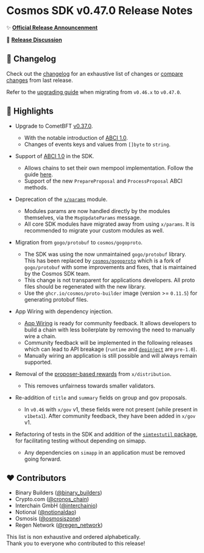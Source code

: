 # Cosmos SDK v0.47.0 Release Notes

✨ [**Official Release Announcenment**](https://blog.cosmos.network)

💬 [**Release Discussion**](https://github.com/cosmos/community)

## 📝 Changelog

Check out the [changelog](https://github.com/cosmos/cosmos-sdk/blob/v0.47.0/CHANGELOG.md) for an exhaustive list of changes or [compare changes](https://github.com/cosmos/cosmos-sdk/compare/release/v0.46.x...v0.47.0) from last release.

Refer to the [upgrading guide](https://github.com/cosmos/cosmos-sdk/blob/release/v0.47.x/UPGRADING.md) when migrating from `v0.46.x` to `v0.47.0`.

## 🚀 Highlights

* Upgrade to CometBFT [v0.37.0](https://github.com/cometbft/cometbft/blob/v0.37.0/CHANGELOG.md).
    * With the notable introduction of [ABCI 1.0](https://medium.com/the-interchain-foundation/tendermints-new-application-blockchain-interface-abci-86d46bd6f987).
    * Changes of events keys and values from `[]byte` to `string`.

* Support of [ABCI 1.0](https://medium.com/the-interchain-foundation/tendermints-new-application-blockchain-interface-abci-86d46bd6f987) in the SDK.
    * Allows chains to set their own mempool implementation. Follow the guide [here](https://docs.cosmos.network/v0.47/building-apps/app-mempool).
    * Support of the new `PrepareProposal` and `ProcessProposal` ABCI methods.

* Deprecation of the [`x/params`](https://docs.cosmos.network/v0.47/modules/params) module.
    * Modules params are now handled directly by the modules themselves, via the `MsgUpdateParams` message.
    * All core SDK modules have migrated away from using `x/params`. It is recommended to migrate your custom modules as well.

* Migration from `gogo/protobuf` to `cosmos/gogoproto`.
    * The SDK was using the now unmaintained `gogo/protobuf` library. This has been replaced by [`cosmos/gogoproto`](https://github.com/cosmos/gogoproto) which is a fork of `gogo/protobuf` with some improvements and fixes, that is maintained by the Cosmos SDK team.
    * This change is not transparent for applications developers. All proto files should be regenerated with the new library.
    * Use the `ghcr.io/cosmos/proto-builder` image (version >= `0.11.5`) for generating protobuf files.

* App Wiring with dependency injection.
    * [App Wiring](https://docs.cosmos.network/v0.47/building-apps/app-go-v2) is ready for community feedback. It allows developers to build a chain with less boilerplate by removing the need to manually wire a chain.
    * Community feedback will be implemented in the following releases which can lead to API breakage (`runtime` and [`depinject`](https://docs.cosmos.network/v0.47/tooling/depinject) are `pre-1.0`).
    * Manually wiring an application is still possible and will always remain supported.

* Removal of the [proposer-based rewards](https://github.com/cosmos/cosmos-sdk/issues/12667) from `x/distribution`.
    * This removes unfairness towards smaller validators.

* Re-addition of `title` and `summary` fields on group and gov proposals.
    * In `v0.46` with `x/gov` v1, these fields were not present (while present in `v1beta1`). After community feedback, they have been added in `x/gov` v1.

* Refactoring of tests in the SDK and addition of the [`simtestutil` package](https://pkg.go.dev/github.com/cosmos/cosmos-sdk/testutil/sims), for facilitating testing without depending on simapp.
    * Any dependencies on `simapp` in an application must be removed going forward.

## ❤️ Contributors

* Binary Builders ([@binary_builders](https://twitter.com/binary_builders))
* Crypto.com ([@cronos_chain](https://twitter.com/cronos_chain))
* Interchain GmbH ([@interchainio](https://twitter.com/interchainio))
* Notional ([@notionaldao](https://twitter.com/notionaldao))
* Osmosis ([@osmosiszone](https://twitter.com/osmosiszone))
* Regen Network ([@regen_network](https://twitter.com/RegenNetworkDev))

This list is non exhaustive and ordered alphabetically.  
Thank you to everyone who contributed to this release!
